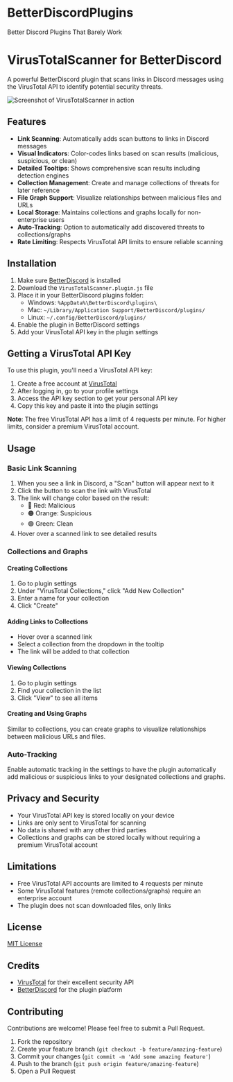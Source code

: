 # BetterDiscordPlugins
Better Discord Plugins That Barely Work


# VirusTotalScanner for BetterDiscord

A powerful BetterDiscord plugin that scans links in Discord messages using the VirusTotal API to identify potential security threats.

![Screenshot of VirusTotalScanner in action](https://i.imgur.com/qwMnlSy.png)



## Features

- **Link Scanning**: Automatically adds scan buttons to links in Discord messages
- **Visual Indicators**: Color-codes links based on scan results (malicious, suspicious, or clean)
- **Detailed Tooltips**: Shows comprehensive scan results including detection engines
- **Collection Management**: Create and manage collections of threats for later reference
- **File Graph Support**: Visualize relationships between malicious files and URLs
- **Local Storage**: Maintains collections and graphs locally for non-enterprise users
- **Auto-Tracking**: Option to automatically add discovered threats to collections/graphs
- **Rate Limiting**: Respects VirusTotal API limits to ensure reliable scanning

## Installation

1. Make sure [BetterDiscord](https://betterdiscord.app/) is installed
2. Download the `VirusTotalScanner.plugin.js` file
3. Place it in your BetterDiscord plugins folder:
   - Windows: `%AppData%\BetterDiscord\plugins\`
   - Mac: `~/Library/Application Support/BetterDiscord/plugins/`
   - Linux: `~/.config/BetterDiscord/plugins/`
4. Enable the plugin in BetterDiscord settings
5. Add your VirusTotal API key in the plugin settings

## Getting a VirusTotal API Key

To use this plugin, you'll need a VirusTotal API key:

1. Create a free account at [VirusTotal](https://www.virustotal.com)
2. After logging in, go to your profile settings
3. Access the API key section to get your personal API key
4. Copy this key and paste it into the plugin settings

**Note**: The free VirusTotal API has a limit of 4 requests per minute. For higher limits, consider a premium VirusTotal account.

## Usage

### Basic Link Scanning

1. When you see a link in Discord, a "Scan" button will appear next to it
2. Click the button to scan the link with VirusTotal
3. The link will change color based on the result:
   - 🔴 Red: Malicious
   - 🟠 Orange: Suspicious
   - 🟢 Green: Clean
4. Hover over a scanned link to see detailed results

### Collections and Graphs

#### Creating Collections
1. Go to plugin settings
2. Under "VirusTotal Collections," click "Add New Collection"
3. Enter a name for your collection
4. Click "Create"

#### Adding Links to Collections
- Hover over a scanned link
- Select a collection from the dropdown in the tooltip
- The link will be added to that collection

#### Viewing Collections
1. Go to plugin settings
2. Find your collection in the list
3. Click "View" to see all items

#### Creating and Using Graphs
Similar to collections, you can create graphs to visualize relationships between malicious URLs and files.

### Auto-Tracking

Enable automatic tracking in the settings to have the plugin automatically add malicious or suspicious links to your designated collections and graphs.

## Privacy and Security

- Your VirusTotal API key is stored locally on your device
- Links are only sent to VirusTotal for scanning
- No data is shared with any other third parties
- Collections and graphs can be stored locally without requiring a premium VirusTotal account

## Limitations

- Free VirusTotal API accounts are limited to 4 requests per minute
- Some VirusTotal features (remote collections/graphs) require an enterprise account
- The plugin does not scan downloaded files, only links

## License

[MIT License](LICENSE)

## Credits

- [VirusTotal](https://www.virustotal.com) for their excellent security API
- [BetterDiscord](https://betterdiscord.app/) for the plugin platform

## Contributing

Contributions are welcome! Please feel free to submit a Pull Request.

1. Fork the repository
2. Create your feature branch (`git checkout -b feature/amazing-feature`)
3. Commit your changes (`git commit -m 'Add some amazing feature'`)
4. Push to the branch (`git push origin feature/amazing-feature`)
5. Open a Pull Request
